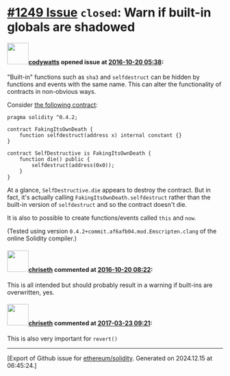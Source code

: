 # [\#1249 Issue](https://github.com/ethereum/solidity/issues/1249) `closed`: Warn if built-in globals are shadowed

#### <img src="https://avatars.githubusercontent.com/u/6081701?u=1f6e1161dba35bee194be50da9203e3c56ac4d66&v=4" width="50">[codywatts](https://github.com/codywatts) opened issue at [2016-10-20 05:38](https://github.com/ethereum/solidity/issues/1249):

"Built-in" functions such as `sha3` and `selfdestruct` can be hidden by functions and events with the same name. This can alter the functionality of contracts in non-obvious ways.

Consider [the following contract](https://ethereum.github.io/browser-solidity/#gist=d90c5a799aab7a1595e9c62a0c80a0d4):

```
pragma solidity ^0.4.2;

contract FakingItsOwnDeath {
    function selfdestruct(address x) internal constant {}
}

contract SelfDestructive is FakingItsOwnDeath {
    function die() public {
        selfdestruct(address(0x0));
    }
}
```

At a glance, `SelfDestructive.die` appears to destroy the contract. But in fact, it's actually calling `FakingItsOwnDeath.selfdestruct` rather than the built-in version of `selfdestruct` and so the contract doesn't die.

It is also to possible to create functions/events called `this` and `now`.

(Tested using version `0.4.2+commit.af6afb04.mod.Emscripten.clang` of the online Solidity compiler.)


#### <img src="https://avatars.githubusercontent.com/u/9073706?v=4" width="50">[chriseth](https://github.com/chriseth) commented at [2016-10-20 08:22](https://github.com/ethereum/solidity/issues/1249#issuecomment-255040643):

This is all intended but should probably result in a warning if built-ins are overwritten, yes.

#### <img src="https://avatars.githubusercontent.com/u/9073706?v=4" width="50">[chriseth](https://github.com/chriseth) commented at [2017-03-23 09:21](https://github.com/ethereum/solidity/issues/1249#issuecomment-288661026):

This is also very important for `revert()`


-------------------------------------------------------------------------------



[Export of Github issue for [ethereum/solidity](https://github.com/ethereum/solidity). Generated on 2024.12.15 at 06:45:24.]
